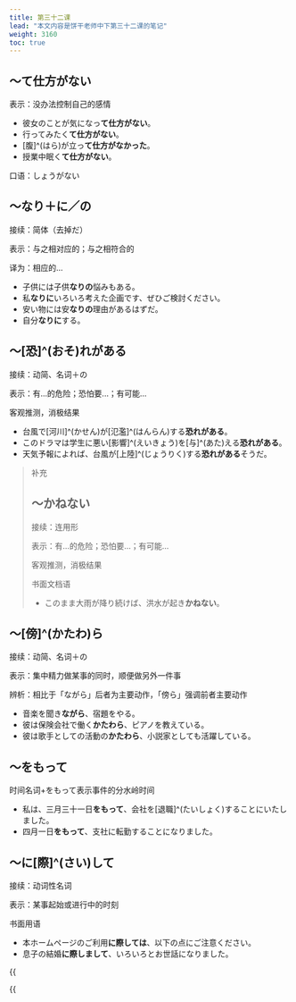 ```yaml
---
title: 第三十二课
lead: "本文内容是饼干老师中下第三十二课的笔记"
weight: 3160
toc: true
---
```


## ～て仕方がない

表示：没办法控制自己的感情

- 彼女のことが気になっ**て仕方がない**。
- 行ってみたく**て仕方がない**。
- [腹]^(はら)が立っ**て仕方がなかった**。
- 授業中眠く**て仕方がない**。

口语：しょうがない

## ～なり＋に／の

接续：简体（去掉だ）

表示：与之相对应的；与之相符合的

译为：相应的...

- 子供には子供**なりの**悩みもある。
- 私**なりに**いろいろ考えた企画です、ぜひご検討ください。
- 安い物には安**なりの**理由があるはずだ。
- 自分**なりに**する。

## ～[恐]^(おそ)れがある

接续：动简、名词＋の

表示：有...的危险；恐怕要...；有可能...

客观推测，消极结果

- 台風で[河川]^(かせん)が[氾濫]^(はんらん)する**恐れがある**。
- このドラマは学生に悪い[影響]^(えいきょう)を[与]^(あた)える**恐れがある**。
- 天気予報によれば、台風が[上陸]^(じょうりく)する**恐れがある**そうだ。

> 补充
>
> ## ～かねない
>
> 接续：连用形
>
> 表示：有...的危险；恐怕要...；有可能...
>
> 客观推测，消极结果
>
> 书面文档语
>
> - このまま大雨が降り続けば、洪水が起き**かねない**。

## ～[傍]^(かたわ)ら

接续：动简、名词＋の

表示：集中精力做某事的同时，顺便做另外一件事

辨析：相比于「ながら」后者为主要动作，「傍ら」强调前者主要动作

- 音楽を聞き**ながら**、宿題をやる。
- 彼は保険会社で働く**かたわら**、ピアノを教えている。
- 彼は歌手としての活動の**かたわら**、小説家としても活躍している。

## ～をもって

时间名词+をもって表示事件的分水岭时间

- 私は、三月三十一日**をもって**、会社を[退職]^(たいしょく)することにいたしました。
- 四月一日**をもって**、支社に転勤することになりました。

## ～に[際]^(さい)して

接续：动词性名词

表示：某事起始或进行中的时刻

书面用语

- 本ホームページのご利用**に際しては**、以下の点にご注意ください。
- 息子の結婚**に際しまして**、いろいろとお世話になりました。

{{<audio caption="单词" src="https://tellyouwhat-static-1251995834.cos.ap-chongqing.myqcloud.com/audios/md_danci/Lesson32.mp3">}}

{{<audio caption="课文" src="https://tellyouwhat-static-1251995834.cos.ap-chongqing.myqcloud.com/audios/md_kewen/新版标日中级课文（人教版.下册）29-32课/Lesson32.mp3">}}



